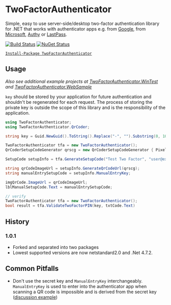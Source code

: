# TwoFactorAuthenticator
Simple, easy to use server-side/desktop two-factor authentication library for .NET that works with authenticator apps
e.g. from [Google](https://play.google.com/store/apps/details?id=com.google.android.apps.authenticator2), 
from [Microsoft](https://play.google.com/store/apps/details?id=com.azure.authenticator), 
[Authy](https://play.google.com/store/apps/details?id=com.authy.authy) 
or [LastPass](https://play.google.com/store/apps/details?id=com.lastpass.authenticator).

[![Build Status](https://dev.azure.com/tkolb80/TwoFactorAuthenticator/_apis/build/status/tobster-de.TwoFactorAuthenticator?branchName=master)](https://dev.azure.com/tkolb80/TwoFactorAuthenticator/_build/latest?definitionId=2&branchName=master)
[![NuGet Status](https://buildstats.info/nuget/TwoFactorAuthenticator)](https://www.nuget.org/packages/TwoFactorAuthenticator/)

[`Install-Package TwoFactorAuthenticator`](https://www.nuget.org/packages/TwoFactorAuthenticator)

## Usage

*Also see additional example projects at 
[TwoFactorAuthenticator.WinTest](https://github.com/tobster-de/TwoFactorAuthenticator/tree/master/TwoFactorAuthenticator.WinTest) 
and [TwoFactorAuthenticator.WebSample](https://github.com/tobster-de/TwoFactorAuthenticator/tree/master/TwoFactorAuthenticator.WebSample)*

`key` should be stored by your application for future authentication and shouldn't be regenerated for each request. The process of storing the private key is outside the scope of this library and is the responsibility of the application.

```csharp
using TwoFactorAuthenticator;
using TwoFactorAuthenticator.QrCoder;

string key = Guid.NewGuid().ToString().Replace("-", "").Substring(0, 10);

TwoFactorAuthenticator tfa = new TwoFactorAuthenticator();
QrCoderSetupCodeGenerator qrscg = new QrCoderSetupCodeGenerator { PixelsPerModule = 3 };

SetupCode setupInfo = tfa.GenerateSetupCode("Test Two Factor", "user@example.com", key, false);

string qrCodeImageUrl = setupInfo.GenerateQrCodeUrl(qrscg);
string manualEntrySetupCode = setupInfo.ManualEntryKey;

imgQrCode.ImageUrl = qrCodeImageUrl;
lblManualSetupCode.Text = manualEntrySetupCode;

// verify
TwoFactorAuthenticator tfa = new TwoFactorAuthenticator();
bool result = tfa.ValidateTwoFactorPIN(key, txtCode.Text)
```

## History

### 1.0.1

- Forked and separated into two packages
- Lowest supported versions are now netstandard2.0 and .Net 4.7.2.  

## Common Pitfalls

* Don't use the secret key and `ManualEntryKey` interchangeably. `ManualEntryKey` is used to enter into the authenticator app when scanning a QR code is impossible and is derived from the secret key ([discussion example](https://github.com/BrandonPotter/GoogleAuthenticator/issues/54))
